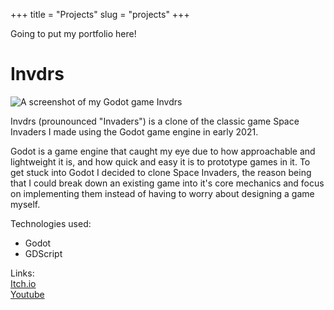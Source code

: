 +++ 
title = "Projects" 
slug = "projects" 
+++

Going to put my portfolio here!

# Invdrs
![A screenshot of my Godot game Invdrs](/images/invdrs-cover-photo.png)

Invdrs (prounounced "Invaders") is a clone of the classic
game Space Invaders I made using the Godot game
engine in early 2021.

Godot is a game engine that caught my eye due to how
approachable and lightweight it is, and how quick and
easy it is to prototype games in it. To get stuck into Godot I
decided to clone Space Invaders, the reason being that I
could break down an existing game into it's core
mechanics and focus on implementing them instead of
having to worry about designing a game myself.

Technologies used:
- Godot
- GDScript

Links:\
[Itch.io](https://terrorbyte.itch.io/invdrs)\
[Youtube](https://youtu.be/1cjx9s29uPo?si=XrBwPj8cd3zW6sM5)